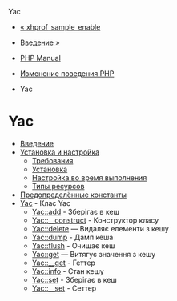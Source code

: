 Yac

-   [« xhprof\_sample\_enable](function.xhprof-sample-enable.html)
    
-   [Введение »](intro.yac.html)
    
-   [PHP Manual](index.html)
    
-   [Изменение поведения PHP](refs.basic.php.html)
    
-   Yac
    

# Yac

-   [Введение](intro.yac.html)
-   [Установка и настройка](yac.setup.html)
    -   [Требования](yac.requirements.html)
    -   [Установка](yac.installation.html)
    -   [Настройка во время выполнения](yac.configuration.html)
    -   [Типы ресурсов](yac.resources.html)
-   [Предопределённые константы](yac.constants.html)
-   [Yac](class.yac.html) - Клас Yac
    -   [Yac::add](yac.add.html) - Зберігає в кеш
    -   [Yac::\_\_construct](yac.construct.html) - Конструктор класу
    -   [Yac::delete](yac.delete.html) — Видаляє елементи з кешу
    -   [Yac::dump](yac.dump.html) - Дамп кеша
    -   [Yac::flush](yac.flush.html) - Очищає кеш
    -   [Yac::get](yac.get.html) — Витягує значення з кешу
    -   [Yac::\_\_get](yac.getter.html) - Геттер
    -   [Yac::info](yac.info.html) - Стан кешу
    -   [Yac::set](yac.set.html) - Зберігає в кеш
    -   [Yac::\_\_set](yac.setter.html) - Сеттер